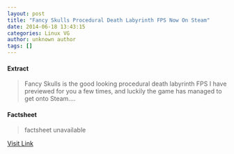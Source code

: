 ```yaml
---
layout: post
title: "Fancy Skulls Procedural Death Labyrinth FPS Now On Steam"
date: 2014-06-18 13:43:15
categories: Linux VG
author: unknown author
tags: []
---
```



#### Extract
>Fancy Skulls is the good looking procedural death labyrinth FPS I have previewed for you a few times, and luckily the game has managed to get onto Steam....

#### Factsheet
>factsheet unavailable

[Visit Link](http://www.gamingonlinux.com/articles/fancy-skulls-procedural-death-labyrinth-fps-now-on-steam.3919/)


